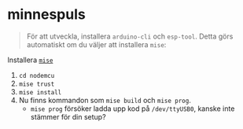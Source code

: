 # minnespuls

> För att utveckla, installera `arduino-cli` och `esp-tool`. Detta görs automatiskt om du väljer att installera `mise`:

Installera [`mise`](https://mise.jdx.dev/getting-started.html)

1. `cd nodemcu`
2. `mise trust`
3. `mise install`
4. Nu finns kommandon som `mise build` och `mise prog`.
    - `mise prog` försöker ladda upp kod på `/dev/ttyUSB0`, kanske inte stämmer för din setup?
